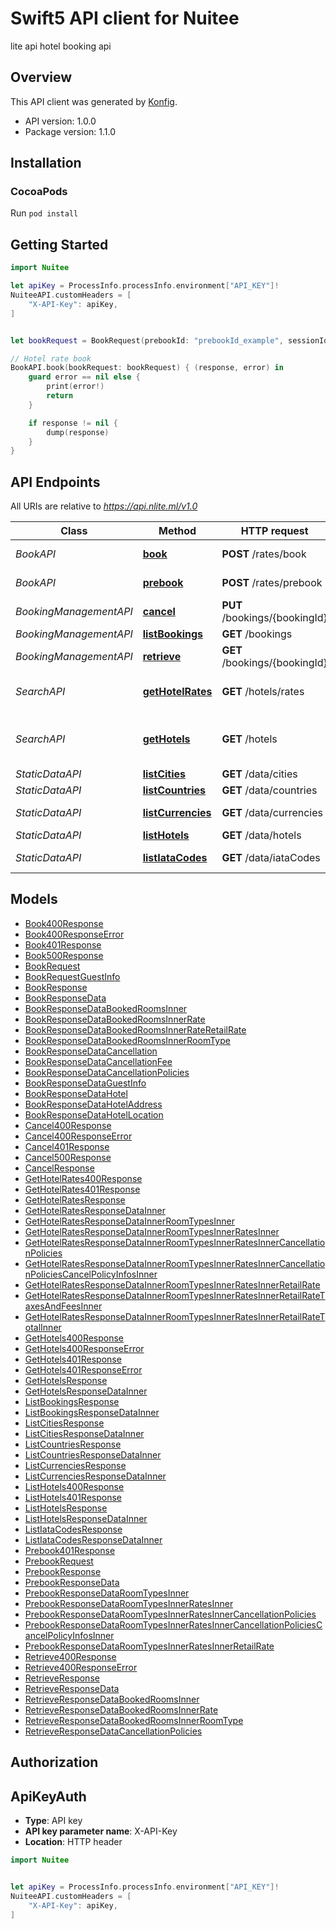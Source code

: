 # Swift5 API client for Nuitee

lite api hotel booking api

## Overview
This API client was generated by [Konfig](https://konfigthis.com).

- API version: 1.0.0
- Package version: 1.1.0

## Installation

### CocoaPods

Run `pod install`

## Getting Started

```swift
import Nuitee

let apiKey = ProcessInfo.processInfo.environment["API_KEY"]!
NuiteeAPI.customHeaders = [
    "X-API-Key": apiKey,
]


let bookRequest = BookRequest(prebookId: "prebookId_example", sessionId: "sessionId_example", guestInfo: BookRequestGuestInfo(guestFirstName: "guestFirstName_example", guestLastName: "guestLastName_example", guestEmail: "guestEmail_example"), rateId: "rateId_example") // BookRequest |  (optional)

// Hotel rate book
BookAPI.book(bookRequest: bookRequest) { (response, error) in
    guard error == nil else {
        print(error!)
        return
    }

    if response != nil {
        dump(response)
    }
}

```

## API Endpoints

All URIs are relative to *https://api.nlite.ml/v1.0*

Class | Method | HTTP request | Description
------------ | ------------- | ------------- | -------------
*BookAPI* | [**book**](docs/BookAPI.md#book) | **POST** /rates/book | Hotel rate book
*BookAPI* | [**prebook**](docs/BookAPI.md#prebook) | **POST** /rates/prebook | Hotel rate prebook
*BookingManagementAPI* | [**cancel**](docs/BookingManagementAPI.md#cancel) | **PUT** /bookings/{bookingId} | Booking cancel
*BookingManagementAPI* | [**listBookings**](docs/BookingManagementAPI.md#listbookings) | **GET** /bookings | Booking list
*BookingManagementAPI* | [**retrieve**](docs/BookingManagementAPI.md#retrieve) | **GET** /bookings/{bookingId} | Booking retrieve
*SearchAPI* | [**getHotelRates**](docs/SearchAPI.md#gethotelrates) | **GET** /hotels/rates | Hotel full rate availability
*SearchAPI* | [**getHotels**](docs/SearchAPI.md#gethotels) | **GET** /hotels | Hotel minimum rate availability
*StaticDataAPI* | [**listCities**](docs/StaticDataAPI.md#listcities) | **GET** /data/cities | City list
*StaticDataAPI* | [**listCountries**](docs/StaticDataAPI.md#listcountries) | **GET** /data/countries | Country list
*StaticDataAPI* | [**listCurrencies**](docs/StaticDataAPI.md#listcurrencies) | **GET** /data/currencies | Currency list
*StaticDataAPI* | [**listHotels**](docs/StaticDataAPI.md#listhotels) | **GET** /data/hotels | Hotel list
*StaticDataAPI* | [**listIataCodes**](docs/StaticDataAPI.md#listiatacodes) | **GET** /data/iataCodes | IATA code list


## Models

 - [Book400Response](docs/Book400Response.md)
 - [Book400ResponseError](docs/Book400ResponseError.md)
 - [Book401Response](docs/Book401Response.md)
 - [Book500Response](docs/Book500Response.md)
 - [BookRequest](docs/BookRequest.md)
 - [BookRequestGuestInfo](docs/BookRequestGuestInfo.md)
 - [BookResponse](docs/BookResponse.md)
 - [BookResponseData](docs/BookResponseData.md)
 - [BookResponseDataBookedRoomsInner](docs/BookResponseDataBookedRoomsInner.md)
 - [BookResponseDataBookedRoomsInnerRate](docs/BookResponseDataBookedRoomsInnerRate.md)
 - [BookResponseDataBookedRoomsInnerRateRetailRate](docs/BookResponseDataBookedRoomsInnerRateRetailRate.md)
 - [BookResponseDataBookedRoomsInnerRoomType](docs/BookResponseDataBookedRoomsInnerRoomType.md)
 - [BookResponseDataCancellation](docs/BookResponseDataCancellation.md)
 - [BookResponseDataCancellationFee](docs/BookResponseDataCancellationFee.md)
 - [BookResponseDataCancellationPolicies](docs/BookResponseDataCancellationPolicies.md)
 - [BookResponseDataGuestInfo](docs/BookResponseDataGuestInfo.md)
 - [BookResponseDataHotel](docs/BookResponseDataHotel.md)
 - [BookResponseDataHotelAddress](docs/BookResponseDataHotelAddress.md)
 - [BookResponseDataHotelLocation](docs/BookResponseDataHotelLocation.md)
 - [Cancel400Response](docs/Cancel400Response.md)
 - [Cancel400ResponseError](docs/Cancel400ResponseError.md)
 - [Cancel401Response](docs/Cancel401Response.md)
 - [Cancel500Response](docs/Cancel500Response.md)
 - [CancelResponse](docs/CancelResponse.md)
 - [GetHotelRates400Response](docs/GetHotelRates400Response.md)
 - [GetHotelRates401Response](docs/GetHotelRates401Response.md)
 - [GetHotelRatesResponse](docs/GetHotelRatesResponse.md)
 - [GetHotelRatesResponseDataInner](docs/GetHotelRatesResponseDataInner.md)
 - [GetHotelRatesResponseDataInnerRoomTypesInner](docs/GetHotelRatesResponseDataInnerRoomTypesInner.md)
 - [GetHotelRatesResponseDataInnerRoomTypesInnerRatesInner](docs/GetHotelRatesResponseDataInnerRoomTypesInnerRatesInner.md)
 - [GetHotelRatesResponseDataInnerRoomTypesInnerRatesInnerCancellationPolicies](docs/GetHotelRatesResponseDataInnerRoomTypesInnerRatesInnerCancellationPolicies.md)
 - [GetHotelRatesResponseDataInnerRoomTypesInnerRatesInnerCancellationPoliciesCancelPolicyInfosInner](docs/GetHotelRatesResponseDataInnerRoomTypesInnerRatesInnerCancellationPoliciesCancelPolicyInfosInner.md)
 - [GetHotelRatesResponseDataInnerRoomTypesInnerRatesInnerRetailRate](docs/GetHotelRatesResponseDataInnerRoomTypesInnerRatesInnerRetailRate.md)
 - [GetHotelRatesResponseDataInnerRoomTypesInnerRatesInnerRetailRateTaxesAndFeesInner](docs/GetHotelRatesResponseDataInnerRoomTypesInnerRatesInnerRetailRateTaxesAndFeesInner.md)
 - [GetHotelRatesResponseDataInnerRoomTypesInnerRatesInnerRetailRateTotalInner](docs/GetHotelRatesResponseDataInnerRoomTypesInnerRatesInnerRetailRateTotalInner.md)
 - [GetHotels400Response](docs/GetHotels400Response.md)
 - [GetHotels400ResponseError](docs/GetHotels400ResponseError.md)
 - [GetHotels401Response](docs/GetHotels401Response.md)
 - [GetHotels401ResponseError](docs/GetHotels401ResponseError.md)
 - [GetHotelsResponse](docs/GetHotelsResponse.md)
 - [GetHotelsResponseDataInner](docs/GetHotelsResponseDataInner.md)
 - [ListBookingsResponse](docs/ListBookingsResponse.md)
 - [ListBookingsResponseDataInner](docs/ListBookingsResponseDataInner.md)
 - [ListCitiesResponse](docs/ListCitiesResponse.md)
 - [ListCitiesResponseDataInner](docs/ListCitiesResponseDataInner.md)
 - [ListCountriesResponse](docs/ListCountriesResponse.md)
 - [ListCountriesResponseDataInner](docs/ListCountriesResponseDataInner.md)
 - [ListCurrenciesResponse](docs/ListCurrenciesResponse.md)
 - [ListCurrenciesResponseDataInner](docs/ListCurrenciesResponseDataInner.md)
 - [ListHotels400Response](docs/ListHotels400Response.md)
 - [ListHotels401Response](docs/ListHotels401Response.md)
 - [ListHotelsResponse](docs/ListHotelsResponse.md)
 - [ListHotelsResponseDataInner](docs/ListHotelsResponseDataInner.md)
 - [ListIataCodesResponse](docs/ListIataCodesResponse.md)
 - [ListIataCodesResponseDataInner](docs/ListIataCodesResponseDataInner.md)
 - [Prebook401Response](docs/Prebook401Response.md)
 - [PrebookRequest](docs/PrebookRequest.md)
 - [PrebookResponse](docs/PrebookResponse.md)
 - [PrebookResponseData](docs/PrebookResponseData.md)
 - [PrebookResponseDataRoomTypesInner](docs/PrebookResponseDataRoomTypesInner.md)
 - [PrebookResponseDataRoomTypesInnerRatesInner](docs/PrebookResponseDataRoomTypesInnerRatesInner.md)
 - [PrebookResponseDataRoomTypesInnerRatesInnerCancellationPolicies](docs/PrebookResponseDataRoomTypesInnerRatesInnerCancellationPolicies.md)
 - [PrebookResponseDataRoomTypesInnerRatesInnerCancellationPoliciesCancelPolicyInfosInner](docs/PrebookResponseDataRoomTypesInnerRatesInnerCancellationPoliciesCancelPolicyInfosInner.md)
 - [PrebookResponseDataRoomTypesInnerRatesInnerRetailRate](docs/PrebookResponseDataRoomTypesInnerRatesInnerRetailRate.md)
 - [Retrieve400Response](docs/Retrieve400Response.md)
 - [Retrieve400ResponseError](docs/Retrieve400ResponseError.md)
 - [RetrieveResponse](docs/RetrieveResponse.md)
 - [RetrieveResponseData](docs/RetrieveResponseData.md)
 - [RetrieveResponseDataBookedRoomsInner](docs/RetrieveResponseDataBookedRoomsInner.md)
 - [RetrieveResponseDataBookedRoomsInnerRate](docs/RetrieveResponseDataBookedRoomsInnerRate.md)
 - [RetrieveResponseDataBookedRoomsInnerRoomType](docs/RetrieveResponseDataBookedRoomsInnerRoomType.md)
 - [RetrieveResponseDataCancellationPolicies](docs/RetrieveResponseDataCancellationPolicies.md)


## Authorization


## ApiKeyAuth

- **Type**: API key
- **API key parameter name**: X-API-Key
- **Location**: HTTP header

```swift 
import Nuitee


let apiKey = ProcessInfo.processInfo.environment["API_KEY"]!
NuiteeAPI.customHeaders = [
    "X-API-Key": apiKey,
]
```

